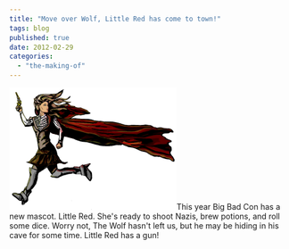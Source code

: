 ```yaml
---
title: "Move over Wolf, Little Red has come to town!"
tags: blog
published: true
date: 2012-02-29
categories: 
  - "the-making-of"
---
```


[![Little Red](/images/little-red-no-background-300x219.png "Little Red")](/images/little-red-no-background.png)This year Big Bad Con has a new mascot. Little Red. She's ready to shoot Nazis, brew potions, and roll some dice. Worry not, The Wolf hasn't left us, but he may be hiding in his cave for some time. Little Red has a gun!
